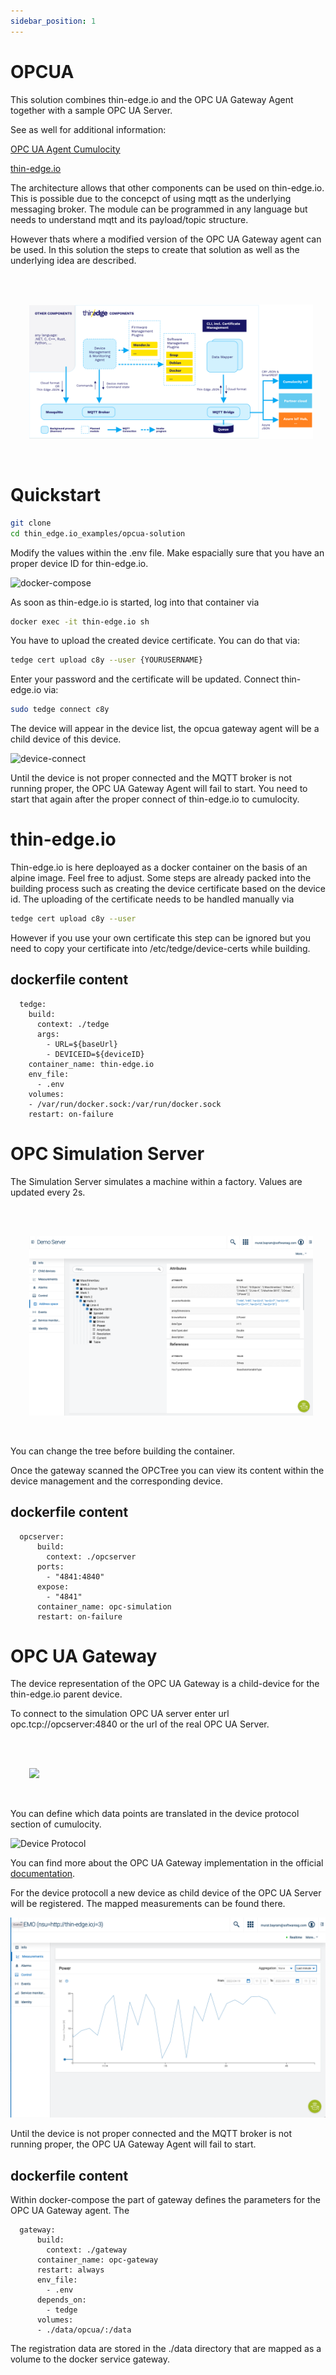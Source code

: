 ```yaml
---
sidebar_position: 1
---
```


# OPCUA


This solution combines thin-edge.io and the OPC UA Gateway Agent together with a sample OPC UA Server.

See as well for additional information: 

[OPC UA Agent Cumulocity](https://cumulocity.com/guides/protocol-integration/opcua/)

[thin-edge.io](https://thin-edge.io)


The architecture allows that other components can be used on thin-edge.io. This is possible due to the concepct of using mqtt as the underlying messaging broker. The module can be programmed in any language but needs to understand mqtt and its payload/topic structure.

However thats where a modified version of the OPC UA Gateway agent can be used. In this solution the steps to create that solution as well as the underlying idea are described.

<br/><br/>
<p style="text-indent:30px;">
  <a>
    <img width="90%" src="./img/thin-edge-diagram.svg">
  </a>
</p>
<br/>

# Quickstart

```bash
git clone 
cd thin_edge.io_examples/opcua-solution
```

Modify the values within the .env file. Make espacially sure that you have an proper device ID for thin-edge.io.

![docker-compose](https://g.recordit.co/Xsp3xYZTp7.gif)


As soon as thin-edge.io is started, log into that container via

```bash
docker exec -it thin-edge.io sh
```

You have to upload the created device certificate. You can do that via:

```bash
tedge cert upload c8y --user {YOURUSERNAME}
```

Enter your password and the certificate will be updated. Connect thin-edge.io via:

```bash
sudo tedge connect c8y
```

The device will appear in the device list, the opcua gateway agent will be a child device of this device.

![device-connect](https://g.recordit.co/I7s3OMhNT5.gif)

Until the device is not proper connected and the MQTT broker is not running proper, the OPC UA Gateway Agent will fail to start. You need to start that again after the proper connect of thin-edge.io to cumulocity.
# thin-edge.io

Thin-edge.io is here deploayed as a docker container on the basis of an alpine image. Feel free to adjust. Some steps are already packed into the building process such as creating the device certificate based on the device id. The uploading of the certificate needs to be handled manually via

```bash
tedge cert upload c8y --user
```

However if you use your own certificate this step can be ignored but you need to copy your certificate into /etc/tedge/device-certs while building.

## dockerfile content

```docker
  tedge:
    build:
      context: ./tedge
      args:
        - URL=${baseUrl}
        - DEVICEID=${deviceID}
    container_name: thin-edge.io
    env_file:
      - .env
    volumes:
    - /var/run/docker.sock:/var/run/docker.sock
    restart: on-failure 
```

# OPC Simulation Server

The Simulation Server simulates a machine within a factory. Values are updated every 2s.

<br/><br/>
<p style="text-indent:30px;">
  <a>
    <img width="90%" src="./img/OPC_Tree.png">
  </a>
</p>
<br/>

You can change the tree before building the container.

Once the gateway scanned the OPCTree you can view its content within the device management and the corresponding device.

## dockerfile content

```docker
  opcserver:
      build:
        context: ./opcserver
      ports:
        - "4841:4840"
      expose:
        - "4841"
      container_name: opc-simulation
      restart: on-failure 
```

# OPC UA Gateway

The device representation of the OPC UA Gateway is a child-device for the thin-edge.io parent device.

To connect to the simulation OPC UA server enter url opc.tcp://opcserver:4840 or the url of the real OPC UA Server.

<br/><br/>
<p style="text-indent:30px;">
  <a>
    <img width="90%" src="http://g.recordit.co/i7wj3cbYQm.gif">
  </a>
</p>
<br/>

You can define which data points are translated in the device protocol section of cumulocity.

![Device Protocol](http://g.recordit.co/MfiIY4GZmM.gif)

You can find more about the OPC UA Gateway implementation in the official [documentation](https://cumulocity.com/guides/protocol-integration/opcua/).


For the device protocoll a new device as child device of the OPC UA Server will be registered. The mapped measurements can be found there.

![Measurements](./img/Measurements.png)

Until the device is not proper connected and the MQTT broker is not running proper, the OPC UA Gateway Agent will fail to start. 

## dockerfile content

Within docker-compose the part of gateway defines the parameters for the OPC UA Gateway agent. The

```docker
  gateway:
      build:
        context: ./gateway
      container_name: opc-gateway
      restart: always 
      env_file:
        - .env
      depends_on:
        - tedge
      volumes:
      - ./data/opcua/:/data
```

The registration data are stored in the ./data directory that are mapped as a volume to the docker service gateway.
